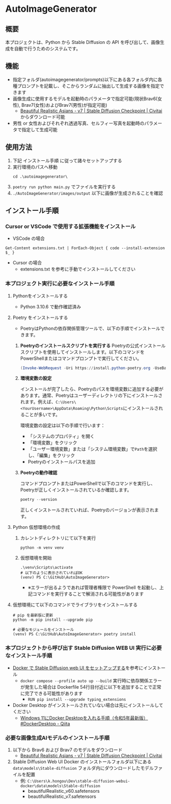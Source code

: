 # AutoImageGenerator

## 概要

本プロジェクトは、Python から Stable Diffusion の API を呼び出して、画像生成を自動で行うためのシステムです。

## 機能

- 指定フォルダ(autoimagegenerator/prompts)以下にある各フォルダ内に各種プロンプトを記載し、そこからランダムに抽出して生成する画像を指定できます
- 画像生成に使用するモデルを起動時のパラメータで指定可能(現状Brav6(女性), Brav7(女性)およびBrav7(男性)が指定可能)
    - [Beautiful Realistic Asians - v7 | Stable Diffusion Checkpoint | Civitai](https://civitai.com/models/25494/brabeautiful-realistic-asians-v2)からダウンロード可能
- 男性 or 女性およびそれぞれ透過写真、セルフィー写真を起動時のパラメータで指定して生成可能

## 使用方法
1. 下記 インストール手順 に従って諸々セットアップする
2. 実行環境のパスへ移動
    ```
    cd .\autoimagegenerator\
    ```
3. `poetry run python main.py` でファイルを実行する
4. `./AutoImageGenerator/images/output` 以下に画像が生成されることを確認

## インストール手順

### Cursor or VSCode で使用する拡張機能をインストール

- VSCode の場合
```
Get-Content extensions.txt | ForEach-Object { code --install-extension $_ }
```

- Cursor の場合
    - extensions.txt を参考に手動でインストールしてください

### 本プロジェクト実行に必要なインストール手順

1. Pythonをインストールする
    - Python 3.10.6 で動作確認済み
2. Poetry をインストールする
    - PoetryはPythonの依存関係管理ツールで、以下の手順でインストールできます。
    1. **Poetryのインストールスクリプトを実行する**
       Poetryの公式インストールスクリプトを使用してインストールします。以下のコマンドをPowerShellまたはコマンドプロンプトで実行してください。

        ```powershell
        (Invoke-WebRequest -Uri https://install.python-poetry.org -UseBasicParsing).Content | python -
        ```

    2. **環境変数の設定**

       インストールが完了したら、Poetryのパスを環境変数に追加する必要があります。通常、Poetryはユーザーディレクトリの下にインストールされます。例えば、`C:\Users\<YourUsername>\AppData\Roaming\Python\Scripts`にインストールされることが多いです。

       環境変数の設定は以下の手順で行います：

        - 「システムのプロパティ」を開く
        - 「環境変数」をクリック
        - 「ユーザー環境変数」または「システム環境変数」で`Path`を選択し、「編集」をクリック
        - Poetryのインストールパスを追加

    3. **Poetryの動作確認**

       コマンドプロンプトまたはPowerShellで以下のコマンドを実行し、Poetryが正しくインストールされているか確認します。

        ```powershell
        poetry --version
        ```

       正しくインストールされていれば、Poetryのバージョンが表示されます。

3. Python 仮想環境の作成
    1. カレントディレクトリにて以下を実行
        ```
        python -m venv venv
        ```
    2. 仮想環境を開始
        ```
        .\venv\Scripts\activate
        # 以下のように表示されていればOK
        (venv) PS C:\GitHub\AutoImageGenerator>
        ```
        - ※エラーが出るようであれば管理者権限で PowerShell を起動し、上記コマンドを実行することで解消される可能性があります
4. 仮想環境にて以下のコマンドでライブラリをインストールする
    ```
    # pip を最新版に更新
    python -m pip install --upgrade pip

    # 必要なモジュールをインストール
    (venv) PS C:\GitHub\AutoImageGenerator> poetry install
    ```

### 本プロジェクトから呼び出す Stable Diffusion WEB UI 実行に必要なインストール手順

- [Docker で Stable Diffusion web UI をセットアップする](https://zenn.dev/st_little/articles/setup-stable-diffusion-web-ui-in-docker)を参考にインストール
    - `docker compose --profile auto up --build` 実行時に依存関係エラーが発生した場合は Dockerfile 54行目付近に以下を追加することで正常に完了できる可能性があります
        - `RUN pip install --upgrade typing_extensions`
- Docker Desktop がインストールされていない場合は先にインストールしてください
    - [Windows 11にDocker Desktopを入れる手順（令和5年最新版） #DockerDesktop - Qiita](https://qiita.com/zembutsu/items/a98f6f25ef47c04893b3)

### 必要な画像生成AIモデルのインストール手順

1. 以下から Brav6 および Brav7 のモデルをダウンロード
    - [Beautiful Realistic Asians - v7 | Stable Diffusion Checkpoint | Civitai](https://civitai.com/models/25494/brabeautiful-realistic-asians-v2)
2. Stable Diffusion Web UI Docker のインストールフォルダ以下にある `data\models\Stable-diffusion` フォルダ内にダウンロードしたモデルファイルを配置
    - 例: `C:\Users\k.hongou\Dev\stable-diffusion-webui-docker\data\models\Stable-diffusion`
        - beautifulRealistic_v60.safetensors
        - beautifulRealistic_v7.safetensors